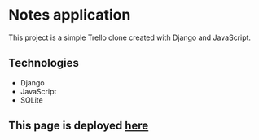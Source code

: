 # Notes application

This project is a simple Trello clone created with Django and JavaScript.

## Technologies

- Django
- JavaScript
- SQLite

## This page is deployed [here](https://gerry90.pythonanywhere.com/)
